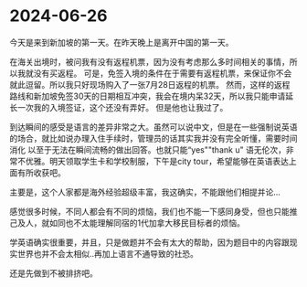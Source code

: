 # 2024-06-26

今天是来到新加坡的第一天。在昨天晚上是离开中国的第一天。

在海关出境时，被问我有没有返程机票，因为没有考虑那么多时间相关的事情，所以我就没有买返程。
可是，免签入境的条件在于需要有返程机票，来保证你不会就此逗留。所以我只好现场购入了一张7月28日返程的机票。
然而，这样的返程路线和新加坡免签30天的日期相互冲突，我会在境内呆32天，所以我只能申请延长一次我的入境签证，这个还没有弄好。
但是他也让我过了。

到达瞬间的感受是语言的差异非常之大。虽然可以说中文，但是在一些强制说英语的场合，就比如说办理入住手续时，管理员的话其实我并没有完全听懂，需要时间消化
以至于无法在瞬间流畅的做出回答。也就只能“yes""thank u"
语无伦次，非常不优雅。明天领取学生卡和学校制服，下午是city tour，希望能够在英语表达上面有所收获吧。

主要是，这个人家都是海外经验超级丰富，我这确实，不能跟他们相提并论...

感觉很多时候，不同人都会有不同的烦恼，我们也不能一下感同身受，但也只能推己及人，就如同也不太能理解同宿的1代加拿大移民目标者的烦恼。

学英语确实很重要，并且，只是做题并不会有太大的帮助，因为题目中的内容跟现实世界也并不会太相似..再加上语言不通导致的社恐。

还是先做到不被排挤吧。